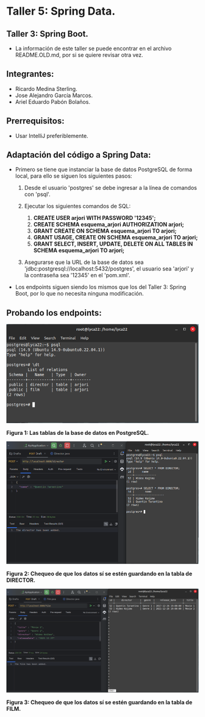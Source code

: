 # Taller 5: Spring Data.

## Taller 3: Spring Boot.

- La información de este taller se puede encontrar en el archivo README.OLD.md, por si se quiere revisar otra vez.

## Integrantes:

- Ricardo Medina Sterling.
- Jose Alejandro García Marcos.
- Ariel Eduardo Pabón Bolaños.

## Prerrequisitos:

- Usar IntelliJ preferiblemente.

## Adaptación del código a Spring Data:

- Primero se tiene que instanciar la base de datos PostgreSQL de forma local, para ello se siguen los siguientes pasos:

  1. Desde el usuario 'postgres' se debe ingresar a la línea de comandos con 'psql'.
  2. Ejecutar los siguientes comandos de SQL:

     1. **CREATE USER arjori WITH PASSWORD '12345';**
     2. **CREATE SCHEMA esquema_arjori AUTHORIZATION arjori;**
     3. **GRANT CREATE ON SCHEMA esquema_arjori TO arjori;**
     4. **GRANT USAGE, CREATE ON SCHEMA esquema_arjori TO arjori;**
     5. **GRANT SELECT, INSERT, UPDATE, DELETE ON ALL TABLES IN SCHEMA esquema_arjori TO arjori;**

  3. Asegurarse que la URL de la base de datos sea 'jdbc:postgresql://localhost:5432/postgres', el usuario sea 'arjori' y la contraseña sea '12345' en el 'pom.xml'.

- Los endpoints siguen siendo los mismos que los del Taller 3: Spring Boot, por lo que no necesita ninguna modificación.

## Probando los endpoints:

![BD](/docs/BD.png)

**Figura 1: Las tablas de la base de datos en PostgreSQL.**

![DIRECTORS](/docs/BD-DIR.png)

**Figura 2: Chequeo de que los datos sí se estén guardando en la tabla de DIRECTOR.**

![FILMS](/docs/BD-FILM.png)

**Figura 3: Chequeo de que los datos sí se estén guardando en la tabla de FILM.**